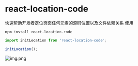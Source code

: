 # react-location-code
快速帮助开发者定位页面任何元素的源码位置以及文件依赖关系
使用
```shell
npm install react-location-code
```
```javascript
import initLocation from 'react-location-code';

initLocation();
```

![img.png](https://p6-juejin.byteimg.com/tos-cn-i-k3u1fbpfcp/be32d6ca945345078e4e7189c9f7e5cc~tplv-k3u1fbpfcp-jj-mark:0:0:0:0:q75.image#?w=1220&h=816&s=72476&e=png&b=f3f3f3)
